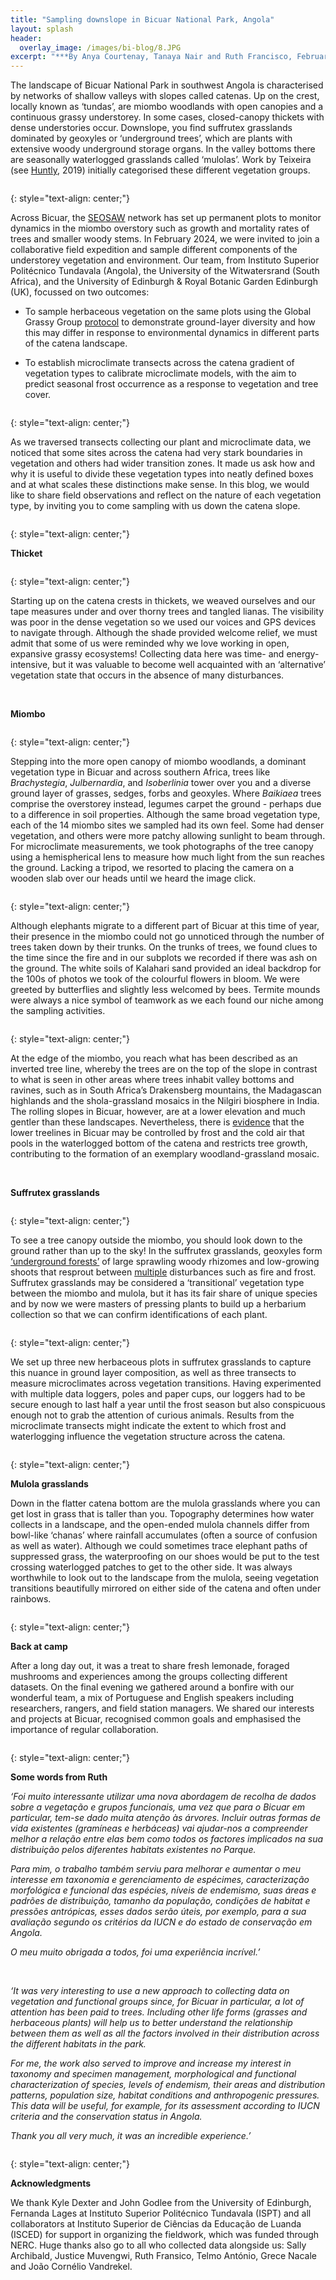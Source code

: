 ```yaml
---
title: "Sampling downslope in Bicuar National Park, Angola"
layout: splash
header:
  overlay_image: /images/bi-blog/8.JPG
excerpt: "***By Anya Courtenay, Tanaya Nair and Ruth Francisco, February 2024***"
---
```

The landscape of Bicuar National Park in southwest Angola is characterised by networks of shallow valleys with slopes called catenas. Up on the crest, locally known as ‘tundas’, are miombo woodlands with open canopies and a continuous grassy understorey. In some cases, closed-canopy thickets with dense understories occur. Downslope, you find suffrutex grasslands dominated by geoxyles or ‘underground trees’, which are plants with extensive woody underground storage organs. In the valley bottoms there are seasonally waterlogged grasslands called ‘mulolas’. Work by Teixeira (see [Huntly](https://link.springer.com/book/10.1007/978-3-030-03083-4), 2019) initially categorised these different vegetation groups.

<figure style="width: 1000px" class="align-centre">
  <img src="{{ site.url }}{{ site.baseurl }}/images/bi-blog/9.png" alt="">
</figure>
{: style="text-align: center;"}

Across Bicuar, the [SEOSAW](https://seosaw.github.io/) network has set up permanent plots to monitor dynamics in the miombo overstory such as growth and mortality rates of trees and smaller woody stems. In February 2024, we were invited to join a collaborative field expedition and sample different components of the understorey vegetation and environment. Our team, from Instituto Superior Politécnico Tundavala (Angola), the University of the Witwatersrand (South Africa), and the University of Edinburgh & Royal Botanic Garden Edinburgh (UK), focussed on two outcomes:

- To sample herbaceous vegetation on the same plots using the Global Grassy Group [protocol](https://protocolexchange.researchsquare.com/article/pex-1905/v1) to demonstrate ground-layer diversity and how this may differ in response to environmental dynamics in different parts of the catena landscape. 

- To establish microclimate transects across the catena gradient of vegetation types to calibrate microclimate models, with the aim to predict seasonal frost occurrence as a response to vegetation and tree cover.

<figure style="width: 1000px" class="align-centre">
  <img src="{{ site.url }}{{ site.baseurl }}/images/bi-blog/10.png" alt="">
</figure>
{: style="text-align: center;"}

As we traversed transects collecting our plant and microclimate data, we noticed that some sites across the catena had very stark boundaries in vegetation and others had wider transition zones. It made us ask how and why it is useful to divide these vegetation types into neatly defined boxes and at what scales these distinctions make sense. In this blog, we would like to share field observations and reflect on the nature of each vegetation type, by inviting you to come sampling with us down the catena slope. 

<figure style="width: 1000px" class="align-centre">
  <img src="{{ site.url }}{{ site.baseurl }}/images/bi-blog/catena.jpg" alt="">
</figure>
{: style="text-align: center;"}

<br > 

**Thicket**

<figure style="width: 1000px" class="align-centre">
  <img src="{{ site.url }}{{ site.baseurl }}/images/bi-blog/11.png" alt="">
</figure>
{: style="text-align: center;"}

Starting up on the catena crests in thickets, we weaved ourselves and our tape measures under and over thorny trees and tangled lianas. The visibility was poor in the dense vegetation so we used our voices and GPS devices to navigate through. Although the shade provided welcome relief, we must admit that some of us were reminded why we love working in open, expansive grassy ecosystems! Collecting data here was time- and energy-intensive, but it was valuable to become well acquainted with an ‘alternative’ vegetation state that occurs in the absence of many disturbances. 

<br > 

**Miombo**

<figure style="width: 1000px" class="align-centre">
  <img src="{{ site.url }}{{ site.baseurl }}/images/bi-blog/12.png" alt="">
</figure>
{: style="text-align: center;"}

Stepping into the more open canopy of miombo woodlands, a dominant vegetation type in Bicuar and across southern Africa, trees like _Brachystegia_, _Julbernardia_, and _Isoberlinia_ tower over you and a diverse ground layer of grasses, sedges, forbs and geoxyles. Where _Baikiaea_ trees comprise the overstorey instead, legumes carpet the ground - perhaps due to a difference in soil properties. Although the same broad vegetation type, each of the 14 miombo sites we sampled had its own feel. Some had denser vegetation, and others were more patchy allowing sunlight to beam through. For microclimate measurements, we took photographs of the tree canopy using a hemispherical lens to measure how much light from the sun reaches the ground. Lacking a tripod, we resorted to placing the camera on a wooden slab over our heads until we heard the image click.

<figure style="width: 1000px" class="align-centre">
  <img src="{{ site.url }}{{ site.baseurl }}/images/bi-blog/13.png" alt="">
</figure>
{: style="text-align: center;"}

Although elephants migrate to a different part of Bicuar at this time of year, their presence in the miombo could not go unnoticed through the number of trees taken down by their trunks. On the trunks of trees, we found clues to the time since the fire and in our subplots we recorded if there was ash on the ground. The white soils of Kalahari sand provided an ideal backdrop for the 100s of photos we took of the colourful flowers in bloom. We were greeted by butterflies and slightly less welcomed by bees. Termite mounds were always a nice symbol of teamwork as we each found our niche among the sampling activities. 

<figure style="width: 1000px" class="align-centre">
  <img src="{{ site.url }}{{ site.baseurl }}/images/bi-blog/14.png" alt="">
</figure>
{: style="text-align: center;"}

At the edge of the miombo, you reach what has been described as an inverted tree line, whereby the trees are on the top of the slope in contrast to what is seen in other areas where trees inhabit valley bottoms and ravines, such as in South Africa’s Drakensberg mountains, the Madagascan highlands and the shola-grassland mosaics in the Nilgiri biosphere in India. The rolling slopes in Bicuar, however, are at a lower elevation and much gentler than these landscapes. Nevertheless, there is [evidence](https://onlinelibrary.wiley.com/doi/full/10.1111/jvs.13084) that the lower treelines in Bicuar may be controlled by frost and the cold air that pools in the waterlogged bottom of the catena and restricts tree growth, contributing to the formation of an exemplary woodland-grassland mosaic. 

<br > 

**Suffrutex grasslands**

<figure style="width: 1000px" class="align-centre">
  <img src="{{ site.url }}{{ site.baseurl }}/images/bi-blog/15.png" alt="">
</figure>
{: style="text-align: center;"}

To see a tree canopy outside the miombo, you should look down to the ground rather than up to the sky! In the suffrutex grasslands, geoxyles form [‘underground forests’](https://ia902904.us.archive.org/27/items/biostor-134550/biostor-134550.pdf) of large sprawling woody rhizomes and low-growing shoots that resprout between [multiple](https://academic.oup.com/aob/article/133/5-6/757/7252959?login=false) disturbances such as fire and frost. Suffrutex grasslands may be considered a ‘transitional’ vegetation type between the miombo and mulola, but it has its fair share of unique species and by now we were masters of pressing plants to build up a herbarium collection so that we can confirm identifications of each plant. 

<figure style="width: 1000px" class="align-centre">
  <img src="{{ site.url }}{{ site.baseurl }}/images/bi-blog/16.png" alt="">
</figure>
{: style="text-align: center;"}

We set up three new herbaceous plots in suffrutex grasslands to capture this nuance in ground layer composition, as well as three transects to measure microclimates across vegetation transitions. Having experimented with multiple data loggers, poles and paper cups, our loggers had to be secure enough to last half a year until the frost season but also conspicuous enough not to grab the attention of curious animals. Results from the microclimate transects might indicate the extent to which frost and waterlogging influence the vegetation structure across the catena. 

<figure style="width: 1000px" class="align-centre">
  <img src="{{ site.url }}{{ site.baseurl }}/images/bi-blog/17.png" alt="">
</figure>
{: style="text-align: center;"}

<br > 

**Mulola grasslands**

Down in the flatter catena bottom are the mulola grasslands where you can get lost in grass that is taller than you. Topography determines how water collects in a landscape, and the open-ended mulola channels differ from bowl-like ‘chanas’ where rainfall accumulates (often a source of confusion as well as water). Although we could sometimes trace elephant paths of suppressed grass, the waterproofing on our shoes would be put to the test crossing waterlogged patches to get to the other side. It was always worthwhile to look out to the landscape from the mulola, seeing vegetation transitions beautifully mirrored on either side of the catena and often under rainbows.

<figure style="width: 1000px" class="align-centre">
  <img src="{{ site.url }}{{ site.baseurl }}/images/bi-blog/18.png" alt="">
</figure>
{: style="text-align: center;"}

<br > 

**Back at camp**

After a long day out, it was a treat to share fresh lemonade, foraged mushrooms and experiences among the groups collecting different datasets. On the final evening we gathered around a bonfire with our wonderful team, a mix of Portuguese and English speakers including researchers, rangers, and field station managers. We shared our interests and projects at Bicuar, recognised common goals and emphasised the importance of regular collaboration.

<figure style="width: 1000px" class="align-centre">
  <img src="{{ site.url }}{{ site.baseurl }}/images/bi-blog/19.png" alt="">
</figure>
{: style="text-align: center;"}

<br > 

**Some words from Ruth**

_‘Foi muito interessante utilizar uma nova abordagem de recolha de dados sobre a vegetação e grupos funcionais, uma vez que para o Bicuar em particular, tem-se dado muita atenção às árvores. Incluir outras formas de vida existentes (gramíneas e herbáceas) vai ajudar-nos a compreender melhor a relação entre elas bem como todos os factores implicados na sua distribuição pelos diferentes habitats existentes no Parque._

_Para mim, o trabalho também serviu para melhorar e aumentar o meu interesse em taxonomia e gerenciamento de espécimes, caracterização morfológica e funcional das espécies, níveis de endemismo, suas áreas e padrões de distribuição, tamanho da população, condições de habitat e pressões antrópicas, esses dados serão úteis, por exemplo, para a sua avaliação segundo os critérios da IUCN e do estado de conservação em Angola._

_O meu muito obrigada a todos, foi uma experiência incrível.’_

<br >

_‘It was very interesting to use a new approach to collecting data on vegetation and functional groups since, for Bicuar in particular, a lot of attention has been paid to trees. Including other life forms (grasses and herbaceous plants) will help us to better understand the relationship between them as well as all the factors involved in their distribution across the different habitats in the park._

_For me, the work also served to improve and increase my interest in taxonomy and specimen management, morphological and functional characterization of species, levels of endemism, their areas and distribution patterns, population size, habitat conditions and anthropogenic pressures. This data will be useful, for example, for its assessment according to IUCN criteria and the conservation status in Angola._

_Thank you all very much, it was an incredible experience.’_

<figure style="width: 1000px" class="align-centre">
  <img src="{{ site.url }}{{ site.baseurl }}/images/bi-blog/20.png" alt="">
</figure>
{: style="text-align: center;"}

<br > 

**Acknowledgments** 

We thank Kyle Dexter and John Godlee from the University of Edinburgh, Fernanda Lages at Instituto Superior Politécnico Tundavala (ISPT) and all collaborators at Instituto Superior de Ciências da Educação de Luanda (ISCED) for support in organizing the fieldwork, which was funded through NERC. Huge thanks also go to all who collected data alongside us: Sally Archibald, Justice Muvengwi, Ruth Fransico, Telmo António, Grece Nacale and João Cornélio Vandrekel.
